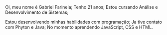 Oi, meu nome é Gabriel Farinela;
Tenho 21 anos;
Estou cursando Análise e Desenvolvimento de Sistemas;

Estou desenvolvendo minhas habilidades com programação;
Ja tive contato com Phyton e Java;
No momento aprendendo JavaScript, CSS e HTML.


